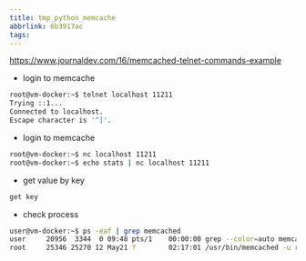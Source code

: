 ```yaml
---
title: tmp_python_memcache
abbrlink: 6b3917ac
tags:
---
```

https://www.journaldev.com/16/memcached-telnet-commands-example

* login to memcache
```sh
root@vm-docker:~$ telnet localhost 11211
Trying ::1...
Connected to localhost.
Escape character is '^]'.
```

* login to memcache
```sh
root@vm-docker:~$ nc localhost 11211
root@vm-docker:~$ echo stats | nc localhost 11211
```

* get value by key
```sh
get key
```

* check process
```sh
user@vm-docker:~$ ps -eaf | grep memcached
user     20956  3344  0 09:48 pts/1    00:00:00 grep --color=auto memcached
root     25346 25270 12 May21 ?        02:17:01 /usr/bin/memcached -u root
```

